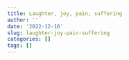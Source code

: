 ```yaml
---
title: Laughter, joy, pain, suffering
author: ''
date: '2022-12-16'
slug: laughter-joy-pain-suffering
categories: []
tags: []
---
```

